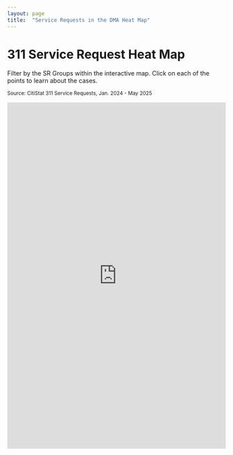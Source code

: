 ```yaml
---
layout: page
title:  "Service Requests in the DMA Heat Map"
---
```


# 311 Service Request Heat Map
Filter by the SR Groups within the interactive map. Click on each of the points to learn about the cases.

<small>Source: CitiStat 311 Service Requests, Jan. 2024 - May 2025</small>

<iframe  
  src="https://baltimore.maps.arcgis.com/apps/instant/interactivelegend/index.html?appid=85dbec189b254e2bb5f2fde8f5581944"  
  width="100%"  
  height="800"  
  frameborder="0"  
  allowfullscreen> 
</iframe>



